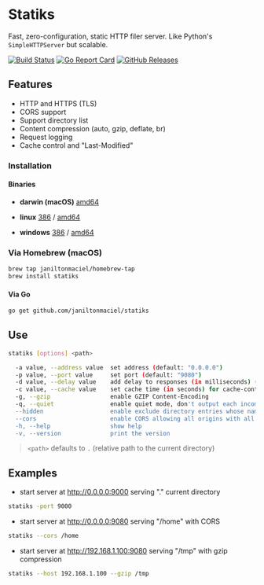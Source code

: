 # Statiks
Fast, zero-configuration, static HTTP filer server.
Like Python's `SimpleHTTPServer` but scalable.

[![Build Status](https://travis-ci.org/janiltonmaciel/statiks.svg?branch=master)](https://travis-ci.org/janiltonmaciel/statiks)
[![Go Report Card](https://goreportcard.com/badge/github.com/janiltonmaciel/statiks)](https://goreportcard.com/report/github.com/janiltonmaciel/statiks)
[![GitHub Releases](https://img.shields.io/github/release/janiltonmaciel/statiks.svg)](https://github.com/janiltonmaciel/statiks/releases)

## Features

* HTTP and HTTPS (TLS)
* CORS support
* Support directory list
* Content compression (auto, gzip, deflate, br)
* Request logging
* Cache control and "Last-Modified"

### Installation

#### Binaries

  * **darwin (macOS)** [amd64](https://github.com/janiltonmaciel/statiks/releases/download/0.4/statiks_0.4_macOS_amd64.tar.gz)

*  **linux** [386](https://github.com/janiltonmaciel/statiks/releases/download/0.4/statiks_0.4_linux_386.tar.gz) / [amd64](https://github.com/janiltonmaciel/statiks/releases/download/0.4/statiks_0.4_linux_amd64.tar.gz)

  * **windows** [386](https://github.com/janiltonmaciel/statiks/releases/download/0.4/statiks_0.4_windows_386.zip) / [amd64](https://github.com/janiltonmaciel/statiks/releases/download/0.4/statiks_0.4_windows_amd64.zip)

### Via Homebrew (macOS)

```bash
brew tap janiltonmaciel/homebrew-tap
brew install statiks
```

#### Via Go

```bash
go get github.com/janiltonmaciel/statiks
```

## Use
```bash
statiks [options] <path>

  -a value, --address value  set address (default: "0.0.0.0")
  -p value, --port value     set port (default: "9080")
  -d value, --delay value    add delay to responses (in milliseconds) (default: 0)
  -c value, --cache value    set cache time (in seconds) for cache-control max-age header (default: 0)
  -g, --gzip                 enable GZIP Content-Encoding
  -q, --quiet                enable quiet mode, don't output each incoming request
  --hidden                   enable exclude directory entries whose names begin with a dot (.)
  --cors                     enable CORS allowing all origins with all standard methods with any header and credentials.
  -h, --help                 show help
  -v, --version              print the version
```

> `<path>` defaults to `.` (relative path to the current directory)

## Examples
  - start server at http://0.0.0.0:9000 serving "." current directory
  ```bash
statiks -port 9000
  ```

  - start server at http://0.0.0.0:9080 serving "/home" with CORS
  ```bash
statiks --cors /home
  ```

  - start server at http://192.168.1.100:9080 serving "/tmp" with gzip compression
  ```bash
statiks --host 192.168.1.100 --gzip /tmp
  ```


  <!-- > Install [`mkcert`](https://github.com/FiloSottile/mkcert#installation) and run `mkcert -install`
  - start server at https://0.0.0.0:9080 serving "." with HTTPS

  ```bash
    $ statiks --ssl
  ``` -->
